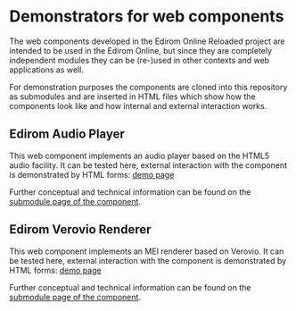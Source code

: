 # Demonstrators for web components

The web components developed in the Edirom Online Reloaded project are intended to be used in the Edirom Online, but since they are completely independent modules they can be (re-)used in other contexts and web applications as well. 

For demonstration purposes the components are cloned into this repository as submodules and are inserted in HTML files which show how the components look like and how internal and external interaction works.
 
## Edirom Audio Player

This web component implements an audio player based on the HTML5 audio facility. It can be tested here, external interaction with the component is demonstrated by HTML forms: [demo page](audio-player.html)

Further conceptual and technical information can be found on the [submodule page of the component](edirom-audio-player/). 

## Edirom Verovio Renderer

This web component implements an MEI renderer based on Verovio. It can be tested here, external interaction with the component is demonstrated by HTML forms: [demo page](verovio-renderer.html)

Further conceptual and technical information can be found on the [submodule page of the component](edirom-verovio-render/). 
